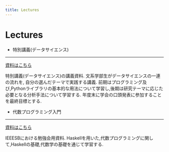 ```yaml
---
title: Lectures
---
```


# Lectures

- 特別講義(データサイエンス)
------------------------------------------------------------------

[資料はこちら](lectures/slds1.html)

特別講義(データサイエンス)の講義資料.
文系学部生がデータサイエンスの一連の流れを, 自分の選んだテーマで実践する講義.
前期はプログラミング及び,Pythonライブラリの基本的な用法について学習し,後期は研究テーマに応じた必要となる分析手法について学習する.
年度末に学会の口頭発表に参加することを最終目標とする.


- 代数プログラミング入門
------------------------------------------------------------------

[資料はこちら](lectures/iap1.html)

IEEESBにおける勉強会用資料.
Haskellを用いた,代数プログラミングに関して,Haskellの基礎,代数学の基礎を通じて学習する.



